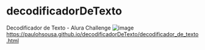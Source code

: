 # decodificadorDeTexto
Decodificador de Texto - Alura Challenge
![image](https://user-images.githubusercontent.com/20420330/192174892-9bdf2959-2455-40a6-9de4-54db7f5ce928.png)
https://paulohsousa.github.io/decodificadorDeTexto/decodificador_de_texto.html
